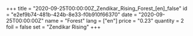 +++
title = "2020-09-25T00:00:00Z_Zendikar_Rising_Forest_[en]_false"
id = "e2ef9b74-481b-424b-8e33-f0b910f66370"
date = "2020-09-25T00:00:00Z"
name = "Forest"
lang = ["en"]
price = "0.23"
quantity = 2
foil = false
set = "Zendikar Rising"
+++
